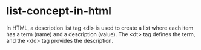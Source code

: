 # list-concept-in-html
In HTML, a description list tag &lt;dl> is used to create a list where each item has a term (name) and a description (value). The &lt;dt> tag defines the term, and the &lt;dd> tag provides the description. 
